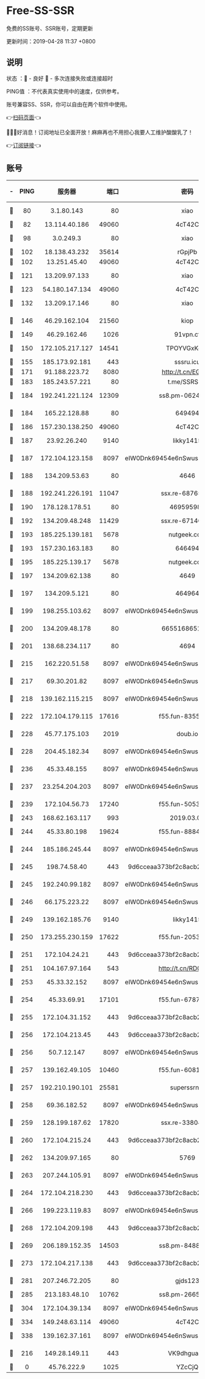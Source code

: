 # Free-SS-SSR

免费的SS账号、SSR账号，定期更新

更新时间：2019-04-28 11:37 +0800

## 说明

状态     ：🙂 - 良好 🙁 - 多次连接失败或连接超时

PING值   ：不代表真实使用中的速度，仅供参考。

账号兼容SS、SSR，你可以自由在两个软件中使用。

👉[扫码页面](https://liesauer.github.io/Free-SS-SSR/)👈

🎉🎉🎉好消息！订阅地址已全面开放！麻麻再也不用担心我要人工维护酸酸乳了！

👉[订阅链接](https://www.liesauer.net/yogurt/subscribe?ACCESS_TOKEN=DAYxR3mMaZAsaqUb)👈

## 账号

|-|PING|服务器|端口|密码|加密方式|区域|
|:----:|:----:|:-----:|-----:|:----:|:----:|:----:|
|🙂|80|3.1.80.143|80|xiao|aes-128-ctr|SG|
|🙂|82|13.114.40.186|49060|4cT42C|chacha20|JP|
|🙂|98|3.0.249.3|80|xiao|aes-128-ctr|SG|
|🙂|102|18.138.43.232|35614|rGpjPb|rc4-md5|SG|
|🙂|102|13.251.45.40|49060|4cT42C|chacha20|SG|
|🙂|121|13.209.97.133|80|xiao|aes-128-ctr|KR|
|🙂|123|54.180.147.134|49060|4cT42C|chacha20|KR|
|🙂|132|13.209.17.146|80|xiao|aes-128-ctr|KR|
|🙂|146|46.29.162.104|21560|kiop|aes-128-ctr|RU|
|🙂|149|46.29.162.46|1026|91vpn.cf|rc4-md5|RU|
|🙂|150|172.105.217.127|14541|TPOYVGxKglpi|aes-256-cfb|JP|
|🙂|155|185.173.92.181|443|sssru.icu|rc4-md5|RU|
|🙂|171|91.188.223.72|8080|http://t.cn/EGJIyrl|rc4-md5|RU|
|🙂|183|185.243.57.221|80|t.me/SSRSUB|rc4-md5|US|
|🙂|184|192.241.221.124|12309|ss8.pm-06243786|aes-256-cfb|US|
|🙂|184|165.22.128.88|80|649494|aes-256-cfb|US|
|🙂|186|157.230.138.250|49060|4cT42C|chacha20|US|
|🙂|187|23.92.26.240|9140|likky1415|aes-256-cfb|US|
|🙂|187|172.104.123.158|8097|eIW0Dnk69454e6nSwuspv9DmS201tQ0D|aes-256-cfb|JP|
|🙂|188|134.209.53.63|80|4646|aes-256-cfb|US|
|🙂|188|192.241.226.191|11047|ssx.re-68765345|aes-256-cfb|US|
|🙂|190|178.128.178.51|80|469595985|chacha20|US|
|🙂|192|134.209.48.248|11429|ssx.re-67140253|aes-256-cfb|US|
|🙂|193|185.225.139.181|5678|nutgeek.com|rc4-md5|US|
|🙂|193|157.230.163.183|80|646494|aes-256-cfb|US|
|🙂|195|185.225.139.17|5678|nutgeek.com|rc4-md5|US|
|🙂|197|134.209.62.138|80|4649|aes-256-cfb|US|
|🙂|197|134.209.5.121|80|464964|aes-256-cfb|US|
|🙂|199|198.255.103.62|8097|eIW0Dnk69454e6nSwuspv9DmS201tQ0D|aes-256-cfb|US|
|🙂|200|134.209.48.178|80|6655168651651|aes-256-cfb|US|
|🙂|201|138.68.234.117|80|4694|aes-256-cfb|US|
|🙂|215|162.220.51.58|8097|eIW0Dnk69454e6nSwuspv9DmS201tQ0D|aes-256-cfb|US|
|🙂|217|69.30.201.82|8097|eIW0Dnk69454e6nSwuspv9DmS201tQ0D|aes-256-cfb|US|
|🙂|218|139.162.115.215|8097|eIW0Dnk69454e6nSwuspv9DmS201tQ0D|aes-256-cfb|JP|
|🙂|222|172.104.179.115|17616|f55.fun-83554263|aes-256-cfb|SG|
|🙂|228|45.77.175.103|2019|doub.io|aes-128-ctr|SG|
|🙂|228|204.45.182.34|8097|eIW0Dnk69454e6nSwuspv9DmS201tQ0D|aes-256-cfb|US|
|🙂|236|45.33.48.155|8097|eIW0Dnk69454e6nSwuspv9DmS201tQ0D|aes-256-cfb|US|
|🙂|237|23.254.204.203|8097|eIW0Dnk69454e6nSwuspv9DmS201tQ0D|aes-256-cfb|US|
|🙂|239|172.104.56.73|17240|f55.fun-50539901|aes-256-cfb|SG|
|🙂|243|168.62.163.117|993|2019.03.07|rc4-md5|US|
|🙂|244|45.33.80.198|19624|f55.fun-88848874|aes-256-cfb|US|
|🙂|244|185.186.245.44|8097|eIW0Dnk69454e6nSwuspv9DmS201tQ0D|aes-256-cfb|NL|
|🙂|245|198.74.58.40|443|9d6cceaa373bf2c8acb22e60b6a58be6|aes-256-cfb|US|
|🙂|245|192.240.99.182|8097|eIW0Dnk69454e6nSwuspv9DmS201tQ0D|aes-256-cfb|US|
|🙂|246|66.175.223.22|8097|eIW0Dnk69454e6nSwuspv9DmS201tQ0D|aes-256-cfb|US|
|🙂|249|139.162.185.76|9140|likky1415|aes-256-cfb|DE|
|🙂|250|173.255.230.159|17622|f55.fun-20534333|aes-256-cfb|US|
|🙂|251|172.104.24.21|443|9d6cceaa373bf2c8acb22e60b6a58be6|aes-256-cfb|US|
|🙂|251|104.167.97.164|543|http://t.cn/RD0D7sx|rc4-md5|CA|
|🙂|253|45.33.32.152|8097|eIW0Dnk69454e6nSwuspv9DmS201tQ0D|aes-256-cfb|US|
|🙂|254|45.33.69.91|17101|f55.fun-67872492|aes-256-cfb|US|
|🙂|255|172.104.31.152|443|9d6cceaa373bf2c8acb22e60b6a58be6|aes-256-cfb|US|
|🙂|256|172.104.213.45|443|9d6cceaa373bf2c8acb22e60b6a58be6|aes-256-cfb|US|
|🙂|256|50.7.12.147|8097|eIW0Dnk69454e6nSwuspv9DmS201tQ0D|aes-256-cfb|BR|
|🙂|257|139.162.49.105|10460|f55.fun-60814542|aes-256-cfb|SG|
|🙂|257|192.210.190.101|25581|superssrnet|aes-256-cfb|US|
|🙂|258|69.36.182.52|8097|eIW0Dnk69454e6nSwuspv9DmS201tQ0D|aes-256-cfb|US|
|🙂|259|128.199.187.62|17820|ssx.re-33804716|aes-256-cfb|SG|
|🙂|260|172.104.215.24|443|9d6cceaa373bf2c8acb22e60b6a58be6|aes-256-cfb|US|
|🙂|262|134.209.97.165|80|5769|aes-256-cfb|SG|
|🙂|263|207.244.105.91|8097|eIW0Dnk69454e6nSwuspv9DmS201tQ0D|aes-256-cfb|US|
|🙂|264|172.104.218.230|443|9d6cceaa373bf2c8acb22e60b6a58be6|aes-256-cfb|US|
|🙂|266|199.223.119.83|8097|eIW0Dnk69454e6nSwuspv9DmS201tQ0D|aes-256-cfb|US|
|🙂|268|172.104.209.198|443|9d6cceaa373bf2c8acb22e60b6a58be6|aes-256-cfb|US|
|🙂|269|206.189.152.35|14503|ss8.pm-84886279|aes-256-cfb|SG|
|🙂|273|172.104.217.138|443|9d6cceaa373bf2c8acb22e60b6a58be6|aes-256-cfb|US|
|🙂|281|207.246.72.205|80|gjds123|aes-256-cfb|US|
|🙂|285|213.183.48.10|10762|ss8.pm-26655649|rc4-md5|RU|
|🙂|304|172.104.39.134|8097|eIW0Dnk69454e6nSwuspv9DmS201tQ0D|aes-256-cfb|SG|
|🙂|334|149.248.63.114|49060|4cT42C|chacha20|CA|
|🙂|338|139.162.37.161|8097|eIW0Dnk69454e6nSwuspv9DmS201tQ0D|aes-256-cfb|SG|
|🙂|216|149.28.149.11|443|VK9dhgualsL|aes-256-cfb|SG|
|🙁|0|45.76.222.9|1025|YZcCjQ|rc4-md5|JP|

